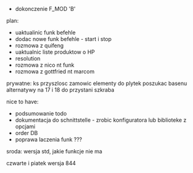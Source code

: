- dokonczenie F_MOD 'B'

plan:
- uaktualinic funk befehle
- dodac nowe funk befehle - start i stop
- rozmowa z quifeng
- uaktualnic liste produktow o HP
- resolution
- rozmowa z nico nt funk
- rozmowa z gottfried nt marcom


prywatne:
ks przyszlosc
zamowic elementy do plytek
poszukac basenu alternatywy
na 17 i 18 do przystani szkraba

nice to have:
- podsumowanie todo
- dokumentacja do schnittstelle - zrobic konfiguratora lub biblioteke z opcjami
- order DB
- poprawa laczenia funk ???



sroda:
wersja std, jakie funkcje nie ma

czwarte i piatek wersja 844
